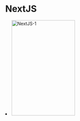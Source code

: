 # NextJS

<list type="none" columns="4">
<li>
    <a href="실전에서-바로쓰는-Next-js.md">
        <img src="실전에서 바로쓰는 NextJS.png" alt="NextJS-1" height="300" width="200"/>
    </a>
</li>
</list>